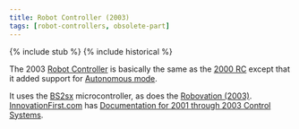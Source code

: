 ```yaml
---
title: Robot Controller (2003)
tags: [robot-controllers, obsolete-part]
---
```

{% include stub %}
{% include historical %}

The 2003 [Robot Controller](robot-controller)
is basically the same as the [2000 RC](Robot_Controller_%282000%29
"Robot Controller \(2000\)" ) except that it added support for [Autonomous
mode](autonomous-mode).

It uses the [BS2sx](BS2sx "BS2sx" ) microcontroller, as does the
[Robovation (2003)](robovation).
[InnovationFirst.com](http://innovationfirst.com "http://innovationfirst.com"
) has [Documentation for 2001 through 2003 Control
Systems](http://innovationfirst.com/FIRSTRobotics/documentation-legacy.htm
"http://innovationfirst.com/FIRSTRobotics/documentation-legacy.htm" ).
